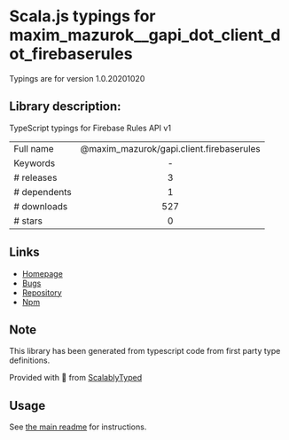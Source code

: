 
# Scala.js typings for maxim_mazurok__gapi_dot_client_dot_firebaserules

Typings are for version 1.0.20201020

## Library description:
TypeScript typings for Firebase Rules API v1

|                    |                 |
| ------------------ | :-------------: |
| Full name          | @maxim_mazurok/gapi.client.firebaserules |
| Keywords           | - |
| # releases         | 3 |
| # dependents       | 1 |
| # downloads        | 527 |
| # stars            | 0 |

## Links
- [Homepage](https://github.com/Maxim-Mazurok/google-api-typings-generator#readme)
- [Bugs](https://github.com/Maxim-Mazurok/google-api-typings-generator/issues)
- [Repository](https://github.com/Maxim-Mazurok/google-api-typings-generator)
- [Npm](https://www.npmjs.com/package/%40maxim_mazurok%2Fgapi.client.firebaserules)
    


## Note
This library has been generated from typescript code from first party type definitions.

Provided with :purple_heart: from [ScalablyTyped](https://github.com/oyvindberg/ScalablyTyped)

## Usage
See [the main readme](../../readme.md) for instructions.


